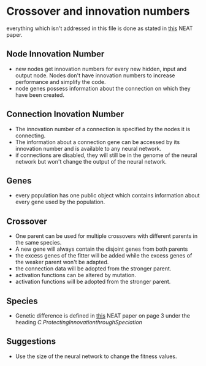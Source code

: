 # Crossover and innovation numbers

everything which isn't addressed in this file is done as stated in [this](http://nn.cs.utexas.edu/downloads/papers/stanley.cec02.pdf) NEAT paper. 

## Node Innovation Number

- new nodes get innovation numbers for every new hidden, input and output node. Nodes don't have innovation numbers to increase performance and simplify the code.
- node genes possess information about the connection on which they have been created.

## Connection Inovation Number

- The innovation number of a connection is specified by the nodes it is connecting.
- The information about a connection gene can be accessed by its innovation number and is available to any neural network.
- if connections are disabled, they will still be in the genome of the neural network but won't change the output of the neural network.

## Genes

- every population has one public object which contains information about every gene used by the population.

## Crossover

- One parent can be used for multiple crossovers with different parents in the same species.
- A new gene will always contain the disjoint genes from both parents
- the excess genes of the fitter will be added while the excess genes of the weaker parent won't be adapted.
- the connection data will be adopted from the stronger parent.
- activation functions can be altered by mutation.
- activation functions will be adopted from the stronger parent.

## Species

- Genetic difference is defined in [this](http://nn.cs.utexas.edu/downloads/papers/stanley.cec02.pdf) NEAT paper on page 3 under the heading _C.ProtectingInnovationthroughSpeciation_

## Suggestions

- Use the size of the neural network to change the fitness values.